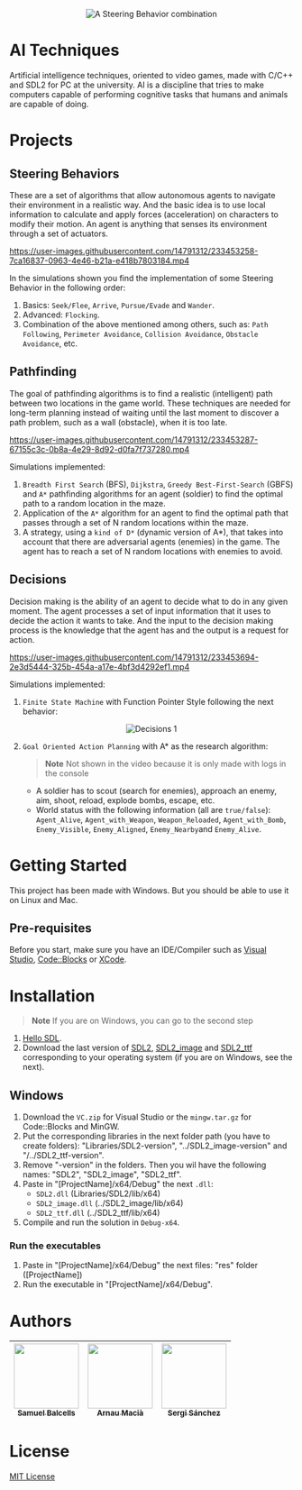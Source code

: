 <p align="center">
  <img alt="A Steering Behavior combination" src="https://user-images.githubusercontent.com/14791312/233503776-0bbb1db4-b799-4c3f-9cc7-fc248dab85cb.JPG">
</p>


# AI Techniques

Artificial intelligence techniques, oriented to video games, made with C/C++ and SDL2 for PC at the university. AI is a discipline that tries to make computers capable of performing cognitive tasks that humans and animals are capable of doing.


# Projects

## Steering Behaviors

These are a set of algorithms that allow autonomous agents to navigate their environment in a realistic way. And the basic idea is to use local information to calculate and apply forces (acceleration) on characters to modify their motion. An agent is anything that senses its environment through a set of actuators.

https://user-images.githubusercontent.com/14791312/233453258-7ca16837-0963-4e46-b21a-e418b7803184.mp4

In the simulations shown you find the implementation of some Steering Behavior in the following order:
1. Basics: `Seek/Flee`, `Arrive`, `Pursue/Evade` and `Wander`.
2. Advanced: `Flocking`.
3. Combination of the above mentioned among others, such as: `Path Following`, `Perimeter Avoidance`, `Collision Avoidance`, `Obstacle Avoidance`, etc.

## Pathfinding

The goal of pathfinding algorithms is to find a realistic (intelligent) path between two locations in the game world. These techniques are needed for long-term planning instead of waiting until the last moment to discover a path problem, such as a wall (obstacle), when it is too late.

https://user-images.githubusercontent.com/14791312/233453287-67155c3c-0b8a-4e29-8d92-d0fa7f737280.mp4

Simulations implemented:
1. `Breadth First Search` (BFS), `Dijkstra`, `Greedy Best-First-Search` (GBFS) and `A*` pathfinding algorithms for an agent (soldier) to find the optimal path to a random location in the maze.
2. Application of the `A*` algorithm for an agent to find the optimal path that passes through a set of N random locations within the maze.
3. A strategy, using a `kind of D*` (dynamic version of A*), that takes into account that there are adversarial agents (enemies) in the game. The agent has to reach a set of N random locations with enemies to avoid.

## Decisions

Decision making is the ability of an agent to decide what to do in any given moment. The agent processes a set of input information that it uses to decide the action it wants to take. And the input to the decision making process is the knowledge that the agent has and the output is a request for action.

https://user-images.githubusercontent.com/14791312/233453694-2e3d5444-325b-454a-a17e-4bf3d4292ef1.mp4

Simulations implemented:
1. `Finite State Machine` with Function Pointer Style following the next behavior:

<p align="center">
  <img alt="Decisions 1" src="https://user-images.githubusercontent.com/14791312/233454018-a089ead0-bc45-42df-820c-1e931b613822.JPG">
</p>

2. `Goal Oriented Action Planning` with A* as the research algorithm:

    > **Note** Not shown in the video because it is only made with logs in the console

    * A soldier has to scout (search for enemies), approach an enemy, aim, shoot, reload, explode bombs, escape, etc.
    * World status with the following information (all are `true/false`): `Agent_Alive`, `Agent_with_Weapon`, `Weapon_Reloaded`, `Agent_with_Bomb`, `Enemy_Visible`, `Enemy_Aligned`, `Enemy_Nearby`and `Enemy_Alive`.


# Getting Started

This project has been made with Windows. But you should be able to use it on Linux and Mac.

## Pre-requisites

Before you start, make sure you have an IDE/Compiler such as [Visual Studio](https://visualstudio.microsoft.com/downloads), [Code::Blocks](https://www.codeblocks.org/downloads) or [XCode](https://developer.apple.com/xcode).


# Installation

> **Note** If you are on Windows, you can go to the second step

1. [Hello SDL](https://lazyfoo.net/tutorials/SDL/01_hello_SDL/index.php).
2. Download the last version of [SDL2](https://github.com/libsdl-org/SDL/releases), [SDL2_image](https://github.com/libsdl-org/SDL_image/releases) and [SDL2_ttf](https://github.com/libsdl-org/SDL_ttf/releases) corresponding to your operating system (if you are on Windows, see the next).

## Windows

1. Download the `VC.zip` for Visual Studio or the `mingw.tar.gz` for Code::Blocks and MinGW.
2. Put the corresponding libraries in the next folder path (you have to create folders): "Libraries/SDL2-version", "../SDL2_image-version" and "/../SDL2_ttf-version".
3. Remove "-version" in the folders. Then you wil have the following names: "SDL2", "SDL2_image", "SDL2_ttf".
4. Paste in "[ProjectName]/x64/Debug" the next `.dll`:
    * `SDL2.dll` (Libraries/SDL2/lib/x64)
    * `SDL2_image.dll` (../SDL2_image/lib/x64)
    * `SDL2_ttf.dll` (../SDL2_ttf/lib/x64)
5. Compile and run the solution in `Debug-x64`.

### Run the executables
1. Paste in "[ProjectName]/x64/Debug" the next files: "res" folder ([ProjectName])
2. Run the executable in "[ProjectName]/x64/Debug".


# Authors

| [<img src="https://user-images.githubusercontent.com/14791312/233219860-32856bfe-bfa3-4a68-b0c4-f4d7f6ab0730.png" width=115><br><sub>Samuel Balcells</sub>](https://github.com/sFaith3) | [<img src="https://user-images.githubusercontent.com/14791312/233445723-8c5ebf50-23e3-4a74-a486-672371ed2a64.jpg" width=115><br><sub>Arnau Macià</sub>](https://github.com/arnaumr) | [<img src="https://user-images.githubusercontent.com/14791312/233445809-c78094da-439c-4a8e-90dc-7fff1878ae18.jpg" width=115><br><sub>Sergi Sánchez</sub>](https://github.com/gyoza14)
| :---: | :---: | :---: |


# License

[MIT License](./LICENSE)
